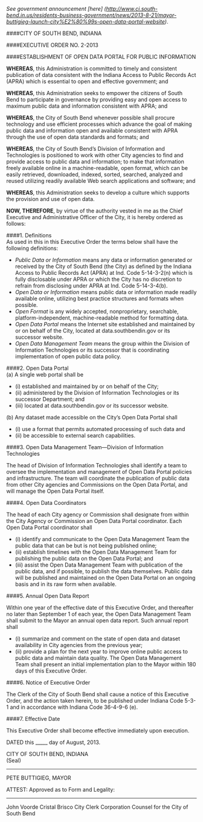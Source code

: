 _See government announcement [here] (http://www.ci.south-bend.in.us/residents-business-government/news/2013-8-21/mayor-buttigieg-launch-city%E2%80%99s-open-data-portal-website)_.

####CITY OF SOUTH BEND, INDIANA  

####EXECUTIVE ORDER NO. 2-2013  

####ESTABLISHMENT OF OPEN DATA PORTAL FOR PUBLIC INFORMATION  

**WHEREAS**, this Administration is committed to timely and consistent publication of data consistent with the Indiana Access to Public Records Act (APRA) which is essential to open and effective government; and  

**WHEREAS**, this Administration seeks to empower the citizens of South Bend to participate in governance by providing easy and open access to maximum public data and information consistent with APRA; and  

**WHEREAS**, the City of South Bend whenever possible shall  procure technology and use efficient  processes which advance the goal of making public data and information open and available consistent with APRA through the use of open data standards and formats; and  

**WHEREAS**, the City of South Bend’s Division of Information and Technologies is positioned to work with other City agencies to find and provide access to public data and information; to make that information freely available online in a machine-readable, open format, which can be easily retrieved, downloaded, indexed, sorted, searched, analyzed and reused utilizing readily available Web search applications and software; and  

**WHEREAS**, this Administration seeks to develop a culture which supports the provision and use of open data.  

**NOW, THEREFORE**, by virtue of the authority vested in me as the Chief Executive and Administrative Officer of the City, it is hereby ordered as follows:  

####1. Definitions  
As used in this in this Executive Order the terms below shall have the following definitions:  
* _Public Data or Information_ means any data or information generated or received by the City of South Bend (the City) as defined by the Indiana Access to Public Records Act (APRA) at Ind. Code 5-14-3-2(n) which is fully disclosable under APRA or which the City has no discretion to refrain from disclosing under APRA at Ind. Code 5-14-3-4(b).  
* _Open Data or Information_ means public data or information made readily available online, utilizing best practice structures and formats when possible.  
* _Open Format_ is any widely accepted, nonproprietary, searchable, platform-independent, machine-readable method for formatting data.  
* _Open Data Portal_ means the Internet site established and maintained by or on behalf of the City, located at data.southbendin.gov or its successor website.  
* _Open Data Management Team_ means the group within the Division of Information Technologies or its successor that is coordinating implementation of open public data policy.  

####2. Open Data Portal  
(a) A single web portal shall be  
* (i) established and maintained by or on behalf of the City;  
* (ii) administered by the Division of Information Technologies or its successor Department; and  
* (iii) located at data.southbendin.gov or its successor website.  
	
(b) Any dataset made accessible on the City’s Open  Data Portal shall  
* (i) use  a format that permits automated processing of such data and  
* (ii) be accessible to external search capabilities.  

####3. Open Data Management Team—Division of Information Technologies  

The head of Division of Information Technologies shall identify a team to oversee the implementation and management of Open Data Portal policies and infrastructure. The team will coordinate the publication of public data from other City agencies and Commissions on the Open Data Portal, and will manage the Open Data Portal itself.  

####4. Open Data Coordinators  

The head of each City agency or Commission shall designate from within the City Agency or Commission an Open Data Portal coordinator. Each Open Data Portal coordinator shall  

* (i) identify and communicate to the Open Data Management Team the public data that can be but is not being published online;  
* (ii) establish timelines with the Open Data Management Team for publishing the public data on the Open Data Portal; and  
* (iii) assist the Open Data Management Team with publication of the public data, and if possible, to publish the data themselves. Public data will be published and maintained on the Open Data Portal on an ongoing basis and in its raw form when available.  

####5. Annual Open Data Report  

Within one year of the effective date of this Executive Order, and thereafter no later than September 1 of each year, the Open Data Management Team shall submit to the Mayor an annual open data report. Such annual report shall  
* (i) summarize and comment on the state of open data and dataset availability in City agencies from the previous year;    
* (ii) provide a plan for the next year  to improve online public access to public data and maintain data quality. The Open Data Management Team shall present an initial implementation plan to the Mayor within 180 days of this Executive Order.  

####6. Notice of Executive Order  

The Clerk of the City of South Bend shall cause a notice of this Executive Order, and the action taken herein, to be published under Indiana Code 5-3-1 and in accordance with Indiana Code 36-4-9-6 (e).  

####7. Effective Date  

This Executive Order shall become effective immediately upon execution.  


DATED  this _____ day of August, 2013.  

						
CITY OF SOUTH BEND, INDIANA  
									(Seal)  
____________________________  
PETE BUTTIGIEG, MAYOR


ATTEST:					Approved as to Form and Legality:  

________________________________	______________________________  
John Voorde					Cristal Brisco
City Clerk					Corporation Counsel for the City of South Bend  
